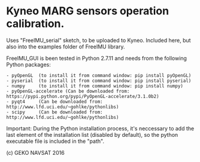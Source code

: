 # Kyneo MARG sensors operation calibration.

Uses "FreeIMU_serial" sketch, to be uploaded to Kyneo. Included here, but also into the examples folder of FreeIMU library.

FreeIMU_GUI is been tested in Python 2.7.11 and needs from the following Python packages:

	- pyOpenGL 	(to install it from command window: pip install pyOpenGL)
	- pyserial 	(to install it from command window: pip install pyserial)
	- numpy 	(to install it from command window: pip install numpy)
	- pyOpenGL-accelerate (Can be downloaded from: https://pypi.python.org/pypi/PyOpenGL-accelerate/3.1.0b2)
	- pyqt4 	(Can be downloaded from: http://www.lfd.uci.edu/~gohlke/pythonlibs)
	- scipy 	(Can be downloaded from: http://www.lfd.uci.edu/~gohlke/pythonlibs)
	
Important: During the Python installation process, it's neccessary to add the last element of the installation list (disabled by default), so the python executable file is included in the "path".

(c) GEKO NAVSAT 2016